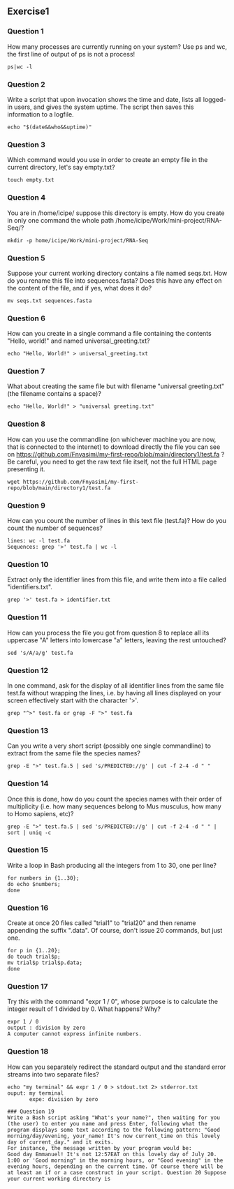 ## Exercise1
### Question 1 
How many processes are currently running on your system? Use ps and wc, the first line of output of ps is not a process!
```
ps|wc -l
```

### Question 2 
Write a script that upon invocation shows the time and date, lists all logged-in users, and gives the system uptime. The script then saves this information to a logfile.
```
echo "$(date&&who&&uptime)"
```
### Question 3 
Which command would you use in order to create an empty file in the current directory, let's say empty.txt?
```
touch empty.txt
```

### Question 4 
You are in /home/icipe/ suppose this directory is empty. How do you create in only one command the whole path /home/icipe/Work/mini-project/RNA-Seq/?
```
mkdir -p home/icipe/Work/mini-project/RNA-Seq
```
### Question 5 
Suppose your current working directory contains a file named seqs.txt. How do you rename this file into sequences.fasta? Does this have any effect on the content of the file, and if yes, what does it do?
```
mv seqs.txt sequences.fasta
```

### Question 6 
How can you create in a single command a file containing the contents "Hello, world!" and named universal_greeting.txt?
```
echo "Hello, World!" > universal_greeting.txt
```

### Question 7 
What about creating the same file but with filename "universal greeting.txt" (the filename contains a space)?
```
echo "Hello, World!" > "universal greeting.txt"
```
### Question 8 
How can you use the commandline (on whichever machine you are now, that is connected to the internet) to download directly the file you can see on https://github.com/Fnyasimi/my-first-repo/blob/main/directory1/test.fa ? Be careful, you need to get the raw text file itself, not the full HTML page presenting it.
```
wget https://github.com/Fnyasimi/my-first-repo/blob/main/directory1/test.fa
```
### Question 9 
How can you count the number of lines in this text file (test.fa)? How do you count the number of sequences?
```
lines: wc -l test.fa
Sequences: grep '>' test.fa | wc -l
```
### Question 10 
Extract only the identifier lines from this file, and write them into a file called "identifiers.txt".
```
grep '>' test.fa > identifier.txt
```

### Question 11 
How can you process the file you got from question 8 to replace all its uppercase "A" letters into lowercase "a" letters, leaving the rest untouched?
```
sed 's/A/a/g' test.fa
```
### Question 12 
In one command, ask for the display of all identifier lines from the same file test.fa without wrapping the lines, i.e. by having all lines displayed on your screen effectively start with the character '>'.
```
grep "^>" test.fa or grep -F ">" test.fa
```
### Question 13 
Can you write a very short script (possibly one single commandline) to extract from the same file the species names?
```
grep -E ">" test.fa.5 | sed 's/PREDICTED://g' | cut -f 2-4 -d " "
```

### Question 14 
Once this is done, how do you count the species names with their order of multiplicity (i.e. how many sequences belong to Mus musculus, how many to Homo sapiens, etc)?
```
grep -E ">" test.fa.5 | sed 's/PREDICTED://g' | cut -f 2-4 -d " " | sort | uniq -c
```
### Question 15 
Write a loop in Bash producing all the integers from 1 to 30, one per line?
```
for numbers in {1..30}; 
do echo $numbers; 
done
```

### Question 16 
Create at once 20 files called "trial1" to "trial20" and then rename appending the suffix ".data". Of course, don't issue 20 commands, but just one.
```
for p in {1..20}; 
do touch trial$p; 
mv trial$p trial$p.data; 
done
```

### Question 17 
Try this with the command "expr 1 / 0", whose purpose is to calculate the integer result of 1 divided by 0. What happens? Why?
```
expr 1 / 0
output : division by zero
A computer cannot express infinite numbers.
```

### Question 18 
How can you separately redirect the standard output and the standard error streams into two separate files?
```
echo "my terminal" && expr 1 / 0 > stdout.txt 2> stderror.txt
ouput: my terminal
       expe: division by zero

### Question 19 
Write a Bash script asking "What's your name?", then waiting for you (the user) to enter you name and press Enter, following what the program displays some text according to the following pattern: "Good morning/day/evening, your_name! It's now current_time on this lovely day of current_day." and it exits.
For instance, the message written by your program would be:
Good day Emmanuel! It's not 12:57EAT on this lovely day of July 20. 1:00 or 'Good morning" in the morning hours, or "Good evening" in the evening hours, depending on the current time. Of course there will be at least an if or a case construct in your script. Question 20 Suppose your current working directory is 
